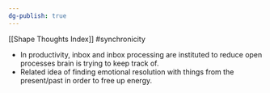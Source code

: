 ```yaml
---
dg-publish: true
---
```


[[Shape Thoughts Index]]
#synchronicity 

- In productivity, inbox and inbox processing are instituted to reduce open processes brain is trying to keep track of.
- Related idea of finding emotional resolution with things from the present/past in order to free up energy. 